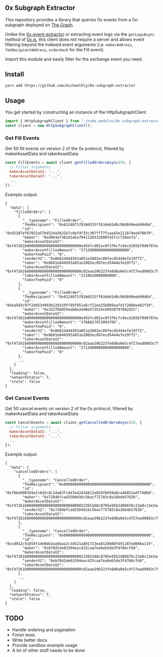 ## 0x Subgraph Extractor

This repository provides a library that queries 0x events from a 0x-subgraph deployed on [The Graph](https://thegraph.com/).

Unlike the [0x-event-extractor](https://github.com/0xTracker/0x-event-extractor) or extracting event logs via the `getLogsAsync` method of [0x.js](https://github.com/0xProject/0x-monorepo/tree/development/packages/0x.js), this client does not require a server and allows event filtering beyond the indexed event arguments (i.e. `makerAddress`, `feeRecipientAddress`, `orderHash` for the Fill event).

Import this module and easily filter for the exchange event you need.

## Install

```bash
yarn add https://github.com/michaelhly/0x-subgraph-extractor
```

## Usage

You get started by constructing an instance of the HttpSubgraphClient

```js
import { HttpSubgraphClient } from "./node_modules/0x-subgraph-extractor/src/client";
const client = new HttpSubgraphClient();
```

### Get Fill Events

Get 50 fill events on version 2 of the 0x protocol, filtered by makerAssetData and takerAssetData

```js
const FillEvents = await client.getFilledOrdersAsync(50, {
  // Filter arguments
  makerAssetDataV2: "...",
  takerAssetDataV2: "...",
  ...
});
```

Example output:

```
{
  "data": {
    "filledOrders": [
      {
        "__typename": "FilledOrder",
        "feeRecipient": "0x8124071f810d533ff63de61d0c98db99eeb99d64",
        "id": "0x92287ef67032a57bd324a3b31b7c0af4f33c397ff77fcaa43e211b74eeb78bf8",
        "maker": "0xd964af361d1e6a7941126532b80fe5fcc726eefa",
        "makerAssetDataV2": "0xf47261b0000000000000000000000000e45b7cd82ac0f3f6cfc9ecd165b79d6f87ed2875",
        "makerAssetFilledAmount": "2712000000000000000000",
        "makerFeePaid": "0",
        "senderV2": "0x0681e844593a051e2882ec897ecd5444efe19ff2",
        "taker": "0x0681e844593a051e2882ec897ecd5444efe19ff2",
        "takerAssetDataV2": "0xf47261b0000000000000000000000000c02aaa39b223fe8d0a0e5c4f27ead9083c756cc2",
        "takerAssetFilledAmount": "2110010000000000",
        "takerFeePaid": "0"
      },
      {
        "__typename": "FilledOrder",
        "feeRecipient": "0x8124071f810d533ff63de61d0c98db99eeb99d64",
        "id": "0xba583c97f2dd534993b229329ff4bf851e6cf12ea15b889aafd1f288bee82f39",
        "maker": "0x322f68d55eab8e2e98e573519c60930797892d25",
        "makerAssetDataV2": "0xf47261b0000000000000000000000000e45b7cd82ac0f3f6cfc9ecd165b79d6f87ed2875",
        "makerAssetFilledAmount": "2768827972093705",
        "makerFeePaid": "0",
        "senderV2": "0x0681e844593a051e2882ec897ecd5444efe19ff2",
        "taker": "0x0681e844593a051e2882ec897ecd5444efe19ff2",
        "takerAssetDataV2": "0xf47261b0000000000000000000000000c02aaa39b223fe8d0a0e5c4f27ead9083c756cc2",
        "takerAssetFilledAmount": "2712000000000000000000",
        "takerFeePaid": "0"
      },
      ...
    ]
  },
  "loading": false,
  "networkStatus": 7,
  "stale": false
}
```

### Get Cancel Events

Get 50 cancel events on version 2 of the 0x protocol, filtered by makerAssetData and takerAssetData

```js
const CancelEvents = await client.getCancelledOrdersAsync(50, {
  // Filter arguments
  makerAssetDataV2: "...",
  takerAssetDataV2: "...",
  ...
});
```

Example output:

```
{
  "data": {
    "cancelledOrders": [
      {
        "__typename": "CancelledOrder",
        "feeRecipient": "0x0000000000000000000000000000000000000000",
        "id": "0xf8bdd90394afc6d2c8c2da63fc447e42414811e024fb658a0ca46852adf748b8",
        "maker": "0x7284bfcad25b9d16c5bacf72783c8a16bde5763b",
        "makerAssetDataV2": "0xf47261b000000000000000000000000022365168c8705e95b2d08876c23a8c13e3ad72e2",
        "senderV2": "0x7284bfcad25b9d16c5bacf72783c8a16bde5763b",
        "takerAssetDataV2": "0xf47261b0000000000000000000000000c02aaa39b223fe8d0a0e5c4f27ead9083c756cc2"
      },
      {
        "__typename": "CancelledOrder",
        "feeRecipient": "0x0000000000000000000000000000000000000000",
        "id": "0xcd912c91059f1de6bb3aa6baa2c3d521a891723ea0120480f491287ed086a119",
        "maker": "0xbf8d14e03394eac425caa7ea6eb5de3fd766cfd4",
        "makerAssetDataV2": "0xf47261b000000000000000000000000022365168c8705e95b2d08876c23a8c13e3ad72e2",
        "senderV2": "0xbf8d14e03394eac425caa7ea6eb5de3fd766cfd4",
        "takerAssetDataV2": "0xf47261b0000000000000000000000000c02aaa39b223fe8d0a0e5c4f27ead9083c756cc2"
      },
      ...
    ]
  },
  "loading": false,
  "networkStatus": 7,
  "stale": false
}

```

## TODO

- Handle ordering and pagination
- Finish tests
- Write better docs
- Provide sandbox example usage
- A lot of other stuff needs to be done
